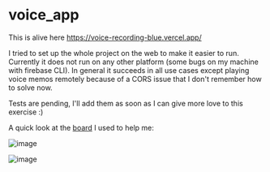 # voice_app
This is alive here https://voice-recording-blue.vercel.app/

I tried to set up the whole project on the web to make it easier to run. Currently it does not run on any other platform (some bugs on my machine with firebase CLI). In general it succeeds in all use cases except playing voice memos remotely because of a CORS issue that I don't remember how to solve now.

Tests are pending, I'll add them as soon as I can give more love to this exercise :)

A quick look at the [board](https://link.excalidraw.com/l/3GH27hKMu4d/4tW4N0OtTKR) I used to help me:

![image](https://github.com/user-attachments/assets/5ed47166-259f-45d8-9b81-da9fd310ba28)

![image](https://github.com/user-attachments/assets/6480492a-66e1-408d-921c-a00ecc42e79f)
